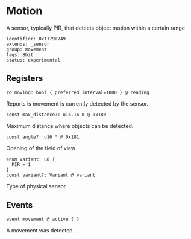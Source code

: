 # Motion

A sensor, typically PIR, that detects object motion within a certain range

    identifier: 0x1179a749
    extends: _sensor
    group: movement
    tags: 8bit
    status: experimental

## Registers

    ro moving: bool { preferred_interval=1000 } @ reading

Reports is movement is currently detected by the sensor.

    const max_distance?: u16.16 m @ 0x180

Maximum distance where objects can be detected.

    const angle?: u16 ° @ 0x181

Opening of the field of view

    enum Variant: u8 {
      PIR = 1
    }
    const variant?: Variant @ variant

Type of physical sensor

## Events

    event movement @ active { }

A movement was detected.